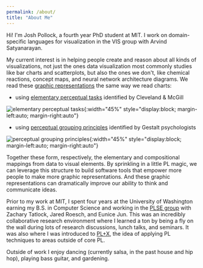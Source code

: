 ```yaml
---
permalink: /about/
title: "About Me"
---
```


Hi! I'm Josh Pollock, a fourth year PhD student at MIT. I work on domain-specific languages for
visualization in the VIS group with Arvind Satyanarayan.

My current interest is in helping people create and reason about all kinds of visualizations, not
just the ones data visualization most commonly studies like bar charts and scatterplots, but also
the ones we don't, like chemical reactions, concept maps, and neural network architecture diagrams.
We read these [graphic
representations](https://dare.uva.nl/search?identifier=c136c6f0-b987-4264-aeef-db053ea56a61) the
same way we read charts:

- using [elementary perceptual
  tasks](https://www.jstor.org/stable/2288400#metadata_info_tab_contents) identified by Cleveland &
  McGill

![elementary perceptual
tasks](https://www.researchgate.net/profile/Chia-Shen-2/publication/221513994/figure/fig2/AS:305590816526337@1449869936222/Cleveland-and-McGills-elementary-perceptual-tasks-All-visual-representations-of.png){:width="45%"
style="display:block; margin-left:auto; margin-right:auto"}

- using [perceptual grouping principles](https://www.ncbi.nlm.nih.gov/pmc/articles/PMC3482144/)
  identified by Gestalt psychologists

![perceptual grouping principles](https://www.ncbi.nlm.nih.gov/pmc/articles/PMC3482144/bin/nihms390005f1.jpg){:width="45%"
style="display:block; margin-left:auto; margin-right:auto"}

Together these form, respectively, the elementary and compositional mappings from data to visual elements. By
sprinkling in a little PL magic, we can leverage this structure to build software tools that empower
more people to make more graphic representations. And these graphic representations can dramatically
improve our ability to think and communicate ideas.

Prior to my work at MIT, I spent four years at the University of Washington earning my B.S. in
Computer Science and working in the [PLSE group](https://uwplse.org/) with Zachary Tatlock, Jared
Roesch, and Eunice Jun. This was an incredibly collaborative research environment where I learned a
ton by being a fly on the wall during lots of research discussions, lunch talks, and seminars. It
was also where I was introduced to
[PL+X](http://www.pl-enthusiast.net/2015/05/27/what-is-pl-research-and-how-is-it-useful/), the idea
of applying PL techniques to areas outside of core PL.

Outside of work I enjoy dancing (currently salsa, in the past house and hip hop), playing bass
guitar, and gardening.
